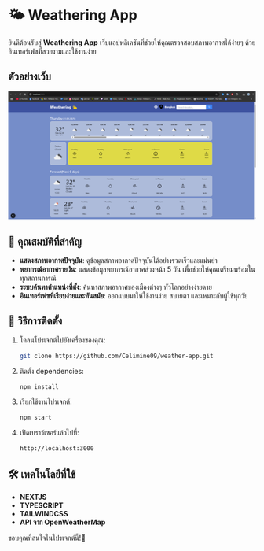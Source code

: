 # 🌤️ Weathering App

ยินดีต้อนรับสู่ **Weathering App** เว็บแอปพลิเคชันที่ช่วยให้คุณตรวจสอบสภาพอากาศได้ง่ายๆ ด้วยอินเทอร์เฟซที่สวยงามและใช้งานง่าย

## ตัวอย่างเว็บ
![Preview](./example_weathering.png)

## 📌 คุณสมบัติที่สำคัญ

- **แสดงสภาพอากาศปัจจุบัน**: ดูข้อมูลสภาพอากาศปัจจุบันได้อย่างรวดเร็วและแม่นยำ
- **พยากรณ์อากาศรายวัน**: แสดงข้อมูลพยากรณ์อากาศล่วงหน้า 5 วัน เพื่อช่วยให้คุณเตรียมพร้อมในทุกสถานการณ์
- **ระบบค้นหาตำแหน่งที่ตั้ง**: ค้นหาสภาพอากาศของเมืองต่างๆ ทั่วโลกอย่างง่ายดาย
- **อินเทอร์เฟซที่เรียบง่ายและทันสมัย**: ออกแบบมาให้ใช้งานง่าย สบายตา และเหมาะกับผู้ใช้ทุกวัย

## 🚀 วิธีการติดตั้ง

1. โคลนโปรเจกต์ไปยังเครื่องของคุณ:

   ```bash
   git clone https://github.com/Celimine09/weather-app.git
   ```

2. ติดตั้ง dependencies:

   ```bash
   npm install
   ```

3. เรียกใช้งานโปรเจกต์:

   ```bash
   npm start
   ```

4. เปิดเบราว์เซอร์แล้วไปที่:
   ```bash
   http://localhost:3000
   ```

## 🛠️ เทคโนโลยีที่ใช้

- **NEXTJS**
- **TYPESCRIPT**
- **TAILWINDCSS**
- **API จาก OpenWeatherMap**

ขอบคุณที่สนใจในโปรเจกต์นี้!🎉
